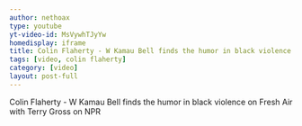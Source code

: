 ```yaml
---
author: nethoax
type: youtube
yt-video-id: MsVywhTJyYw
homedisplay: iframe
title: Colin Flaherty - W Kamau Bell finds the humor in black violence on Fresh Air with Terry Gross on NPR
tags: [video, colin flaherty]
category: [video]
layout: post-full
---
```

Colin Flaherty - W Kamau Bell finds the humor in black violence on Fresh Air with Terry Gross on NPR 
